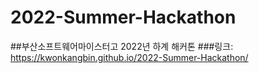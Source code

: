 # 2022-Summer-Hackathon
##부산소프트웨어마이스터고 2022년 하계 해커톤
###링크: https://kwonkangbin.github.io/2022-Summer-Hackathon/
